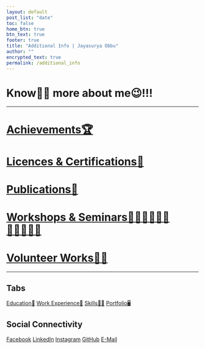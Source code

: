 ```yaml
---
layout: default
post_list: "date"
toc: false
home_btn: true
btn_text: true
footer: true
title: "Additional Info | Jayasurya Obbu"
author: ""
encrypted_text: true
permalink: /additional_info
---
```


# **Know🤝🏼 more about me😉!!!**

***
# **[Achievements🏆](achievements.md)**
# **[Licences & Certifications📜](academic_portfolio.md)**
# **[Publications📰](academic_portfolio.md)**
# **[Workshops & Seminars🧑🏼‍🤝‍🧑🏼🎤🧑🏼‍🤝‍🧑🏼](academic_portfolio.md)**
# **[Volunteer Works🦸‍♂️](academic_portfolio.md)**
***

## Tabs

[Education📖](education.md) [Work Experience💼](work-experience.md) [Skills🤹🏼](skills.md) [Portfolio🖥️](portfolio.md)

## Social Connectivity

[Facebook](https://www.facebook.com/jayasurya.obbu/) [LinkedIn](https://www.linkedin.com/in/jayasurya-obbu/) [Instagram](https://www.instagram.com/mr__circuit/) [GitHub](https://github.com/mr-circuit) [E-Mail]( mailto:hello@jayasurya.me) 